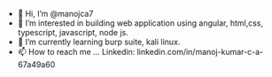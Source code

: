 - 👋 Hi, I’m @manojca7
- 👀 I’m interested in building web application using angular, html,css, typescript, javascript, node js.
- 🌱 I’m currently learning burp suite, kali linux.
- 📫 How to reach me ...
Linkedin: linkedin.com/in/manoj-kumar-c-a-67a49a60

<!---
manojca7/manojca7 is a ✨ special ✨ repository because its `README.md` (this file) appears on your GitHub profile.
You can click the Preview link to take a look at your changes.
--->
